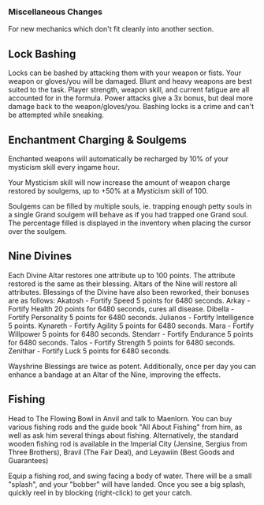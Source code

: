### Miscellaneous Changes
For new mechanics which don't fit cleanly into another section.

## Lock Bashing
Locks can be bashed by attacking them with your weapon or fists. Your weapon or gloves/you will be damaged. Blunt and heavy weapons are best suited to the task. Player strength, weapon skill, and current fatigue are all accounted for in the formula. Power attacks give a 3x  bonus, but deal more damage back to the weapon/gloves/you. Bashing locks is a crime and can't be attempted while sneaking.

## Enchantment Charging & Soulgems
Enchanted weapons will automatically be recharged by 10% of your mysticism skill every ingame hour. 

Your Mysticism skill will now increase the amount of weapon charge restored by soulgems, up to +50% at a Mysticism skill of 100.

Soulgems can be filled by multiple souls, ie. trapping enough petty souls in a single Grand soulgem will behave as if you had trapped one Grand soul. The percentage filled is displayed in the inventory when placing the cursor over the soulgem.

## Nine Divines
Each Divine Altar restores one attribute up to 100 points. The attribute restored is the same as their blessing. Altars of the Nine will restore all attributes. Blessings of the Divine have also been reworked, their bonuses are as follows:
Akatosh - Fortify Speed 5 points for 6480 seconds.
Arkay - Fortify Health 20 points for 6480 seconds, cures all disease.
Dibella - Fortify Personality 5 points for 6480 seconds.
Julianos - Fortify Intelligence 5 points.
Kynareth - Fortify Agility 5 points for 6480 seconds.
Mara - Fortify Willpower 5 points for 6480 seconds.
Stendarr - Fortify Endurance 5 points for 6480 seconds.
Talos - Fortify Strength 5 points for 6480 seconds.
Zenithar - Fortify Luck 5 points for 6480 seconds.

Wayshrine Blessings are twice as potent. Additionally, once per day you can enhance a bandage at an Altar of the Nine, improving the effects. 

## Fishing
Head to The Flowing Bowl in Anvil and talk to Maenlorn. You can buy various fishing rods and the guide book "All About Fishing" from him, as well as ask him several things about fishing. Alternatively, the standard wooden fishing rod is available in the Imperial City (Jensine, Sergius from Three Brothers), Bravil (The Fair Deal), and Leyawiin (Best Goods and Guarantees)

Equip a fishing rod, and swing facing a body of water. There will be a small "splash", and your "bobber" will have landed. Once you see a big splash, quickly reel in by blocking (right-click) to get your catch.
